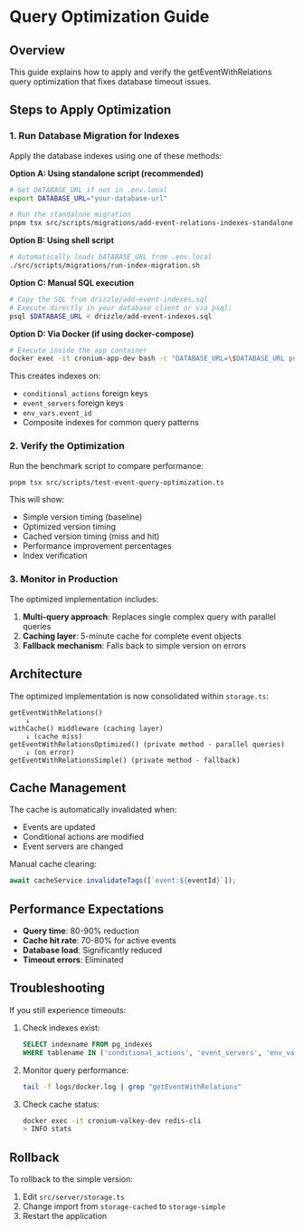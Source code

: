 # Query Optimization Guide

## Overview

This guide explains how to apply and verify the getEventWithRelations query optimization that fixes database timeout issues.

## Steps to Apply Optimization

### 1. Run Database Migration for Indexes

Apply the database indexes using one of these methods:

**Option A: Using standalone script (recommended)**

```bash
# Set DATABASE_URL if not in .env.local
export DATABASE_URL="your-database-url"

# Run the standalone migration
pnpm tsx src/scripts/migrations/add-event-relations-indexes-standalone.ts
```

**Option B: Using shell script**

```bash
# Automatically loads DATABASE_URL from .env.local
./src/scripts/migrations/run-index-migration.sh
```

**Option C: Manual SQL execution**

```bash
# Copy the SQL from drizzle/add-event-indexes.sql
# Execute directly in your database client or via psql:
psql $DATABASE_URL < drizzle/add-event-indexes.sql
```

**Option D: Via Docker (if using docker-compose)**

```bash
# Execute inside the app container
docker exec -it cronium-app-dev bash -c "DATABASE_URL=\$DATABASE_URL pnpm tsx src/scripts/migrations/add-event-relations-indexes-standalone.ts"
```

This creates indexes on:

- `conditional_actions` foreign keys
- `event_servers` foreign keys
- `env_vars.event_id`
- Composite indexes for common query patterns

### 2. Verify the Optimization

Run the benchmark script to compare performance:

```bash
pnpm tsx src/scripts/test-event-query-optimization.ts
```

This will show:

- Simple version timing (baseline)
- Optimized version timing
- Cached version timing (miss and hit)
- Performance improvement percentages
- Index verification

### 3. Monitor in Production

The optimized implementation includes:

1. **Multi-query approach**: Replaces single complex query with parallel queries
2. **Caching layer**: 5-minute cache for complete event objects
3. **Fallback mechanism**: Falls back to simple version on errors

## Architecture

The optimized implementation is now consolidated within `storage.ts`:

```
getEventWithRelations()
    ↓
withCache() middleware (caching layer)
    ↓ (cache miss)
getEventWithRelationsOptimized() (private method - parallel queries)
    ↓ (on error)
getEventWithRelationsSimple() (private method - fallback)
```

## Cache Management

The cache is automatically invalidated when:

- Events are updated
- Conditional actions are modified
- Event servers are changed

Manual cache clearing:

```typescript
await cacheService.invalidateTags([`event:${eventId}`]);
```

## Performance Expectations

- **Query time**: 80-90% reduction
- **Cache hit rate**: 70-80% for active events
- **Database load**: Significantly reduced
- **Timeout errors**: Eliminated

## Troubleshooting

If you still experience timeouts:

1. Check indexes exist:

   ```sql
   SELECT indexname FROM pg_indexes
   WHERE tablename IN ('conditional_actions', 'event_servers', 'env_vars');
   ```

2. Monitor query performance:

   ```bash
   tail -f logs/docker.log | grep "getEventWithRelations"
   ```

3. Check cache status:
   ```bash
   docker exec -it cronium-valkey-dev redis-cli
   > INFO stats
   ```

## Rollback

To rollback to the simple version:

1. Edit `src/server/storage.ts`
2. Change import from `storage-cached` to `storage-simple`
3. Restart the application

